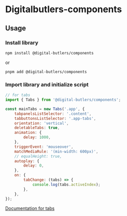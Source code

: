 # Digitalbutlers-components

## Usage

### Install library


```
npm install @digital-butlers/components
```

or

```
pnpm add @digital-butlers/components
```

### Import library and initialize script


```javascript
// for tabs
import { Tabs } from '@digital-butlers/components';

const mainTabs = new Tabs('.app', {
	tabpanelsListSelector: '.content',
	tabbuttonsListSelector: '.app-tabs',
	orientation: 'vertical',
	deletableTabs: true,
	animation: {
		delay: 1000,
	},
	triggerEvent: 'mouseover',
	matchMediaRule: '(min-width: 600px)',
	// equalHeight: true,
	autoplay: {
		delay: 0,
	},
	on: {
		tabChange: (tabs) => {
			console.log(tabs.activeIndex);
		},
	},
});
```

[Documentation for tabs](https://github.com/DigitalButlersOrganization/DB-digitalbutlers-components/tree/master/src/lib/components/tabs)


